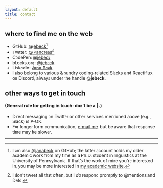 ```yaml
---
layout: default
title: contact
---
```


## where to find me on the web

- GitHub: [@jebeck](https://github.com/jebeck 'GitHub: @jebeck')[^a]
- Twitter: [@iPancreas](https://twitter.com/iPancreas 'Twitter: @iPancreas')[^b]
- CodePen: [@jebeck](http://codepen.io/jebeck/ 'CodePen: @jebeck')
- bl.ocks.org: [@jebeck](http://bl.ocks.org/jebeck 'bl.ocks.org: @jebeck')
- LinkedIn: [Jana Beck](https://www.linkedin.com/in/jana-beck-05b780103 'my profile on LinkedIn')
- I also belong to various & sundry coding-related Slacks and Reactiflux on Discord, always under the handle @**jebeck**.

## other ways to get in touch

#### (General rule for getting in touch: don't be a 🍆.)

- Direct messaging on Twitter or other services mentioned above (e.g., Slack) is A-OK.
- For longer form communication, [e-mail me](mailto:jana.eliz.beck@gmail.com, 'My e-mail'), but be aware that response time may be slower.

* * * * *

[^a]: I am also [@janabeck](https://github.com/janabeck 'GitHub: @janabeck') on GitHub; the latter account holds my older academic work from my time as a Ph.D. student in linguistics at the University of Pennsylvania. If that's the work of mine you're interested in, you may be more interested in [my academic website](http://www.ling.upenn.edu/~janabeck/ 'Penn Linguistics: Jana Beck').

[^b]: I don't tweet all that often, but I *do* respond promptly to @mentions and DMs.